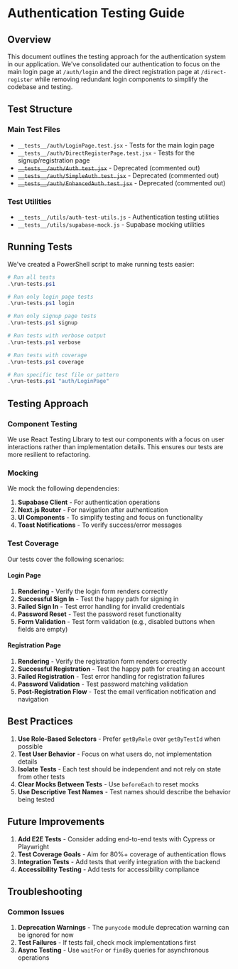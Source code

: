 # Authentication Testing Guide

## Overview

This document outlines the testing approach for the authentication system in our application. We've consolidated our authentication to focus on the main login page at `/auth/login` and the direct registration page at `/direct-register` while removing redundant login components to simplify the codebase and testing.

## Test Structure

### Main Test Files

- `__tests__/auth/LoginPage.test.jsx` - Tests for the main login page
- `__tests__/auth/DirectRegisterPage.test.jsx` - Tests for the signup/registration page
- ~~`__tests__/auth/Auth.test.jsx`~~ - Deprecated (commented out)
- ~~`__tests__/auth/SimpleAuth.test.jsx`~~ - Deprecated (commented out)
- ~~`__tests__/auth/EnhancedAuth.test.jsx`~~ - Deprecated (commented out)

### Test Utilities

- `__tests__/utils/auth-test-utils.js` - Authentication testing utilities
- `__tests__/utils/supabase-mock.js` - Supabase mocking utilities

## Running Tests

We've created a PowerShell script to make running tests easier:

```powershell
# Run all tests
.\run-tests.ps1

# Run only login page tests
.\run-tests.ps1 login

# Run only signup page tests
.\run-tests.ps1 signup

# Run tests with verbose output
.\run-tests.ps1 verbose

# Run tests with coverage
.\run-tests.ps1 coverage

# Run specific test file or pattern
.\run-tests.ps1 "auth/LoginPage"
```

## Testing Approach

### Component Testing

We use React Testing Library to test our components with a focus on user interactions rather than implementation details. This ensures our tests are more resilient to refactoring.

### Mocking

We mock the following dependencies:

1. **Supabase Client** - For authentication operations
2. **Next.js Router** - For navigation after authentication
3. **UI Components** - To simplify testing and focus on functionality
4. **Toast Notifications** - To verify success/error messages

### Test Coverage

Our tests cover the following scenarios:

#### Login Page
1. **Rendering** - Verify the login form renders correctly
2. **Successful Sign In** - Test the happy path for signing in
3. **Failed Sign In** - Test error handling for invalid credentials
4. **Password Reset** - Test the password reset functionality
5. **Form Validation** - Test form validation (e.g., disabled buttons when fields are empty)

#### Registration Page
1. **Rendering** - Verify the registration form renders correctly
2. **Successful Registration** - Test the happy path for creating an account
3. **Failed Registration** - Test error handling for registration failures
4. **Password Validation** - Test password matching validation
5. **Post-Registration Flow** - Test the email verification notification and navigation

## Best Practices

1. **Use Role-Based Selectors** - Prefer `getByRole` over `getByTestId` when possible
2. **Test User Behavior** - Focus on what users do, not implementation details
3. **Isolate Tests** - Each test should be independent and not rely on state from other tests
4. **Clear Mocks Between Tests** - Use `beforeEach` to reset mocks
5. **Use Descriptive Test Names** - Test names should describe the behavior being tested

## Future Improvements

1. **Add E2E Tests** - Consider adding end-to-end tests with Cypress or Playwright
2. **Test Coverage Goals** - Aim for 80%+ coverage of authentication flows
3. **Integration Tests** - Add tests that verify integration with the backend
4. **Accessibility Testing** - Add tests for accessibility compliance

## Troubleshooting

### Common Issues

1. **Deprecation Warnings** - The `punycode` module deprecation warning can be ignored for now
2. **Test Failures** - If tests fail, check mock implementations first
3. **Async Testing** - Use `waitFor` or `findBy` queries for asynchronous operations

